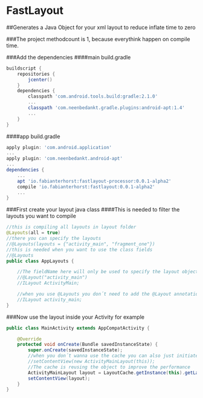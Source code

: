 # FastLayout
##Generates a Java Object for your xml layout to reduce inflate time to zero

###The project methodcount is 1, because everythink happen on compile time.

###Add the dependencies
####main build.gradle
```groovy
buildscript {
    repositories {
        jcenter()
    }
    dependencies {
        classpath 'com.android.tools.build:gradle:2.1.0'
        ...
		classpath 'com.neenbedankt.gradle.plugins:android-apt:1.4'
		...
	}
}
```
####app build.gradle
```groovy
apply plugin: 'com.android.application'
...
apply plugin: 'com.neenbedankt.android-apt'
...
dependencies {
	...
    apt 'io.fabianterhorst:fastlayout-processor:0.0.1-alpha2'
    compile 'io.fabianterhorst:fastlayout:0.0.1-alpha2'
    ...
}
```

###First create your layout java class
####This is needed to filter the layouts you want to compile
```java
//this is compiling all layouts in layout folder
@Layouts(all = true)
//there you can specify the layouts
//@Layouts(layouts = {"activity_main", "fragment_one"})
//this is needed when you want to use the class fields
//@Layouts
public class AppLayouts {

	//The fieldName here will only be used to specify the layout object name
    //@Layout("activity_main")
    //ILayout ActivityMain;

    //when you use @Layouts you don´t need to add the @Layout annotation, the fieldName will be used
    //ILayout activity_main;
}
```
###Now use the layout inside your Activity for example
```java
public class MainActivity extends AppCompatActivity {

    @Override
    protected void onCreate(Bundle savedInstanceState) {
        super.onCreate(savedInstanceState);
        //when you don´t wanna use the cache you can also just initiate the object
        //setContentView(new ActivityMainLayout(this));
        //The cache is reusing the object to improve the performance
        ActivityMainLayout layout = LayoutCache.getInstance(this).getLayout(LayoutCache.Activity_Main_Layout);
        setContentView(layout);
    }
}
```